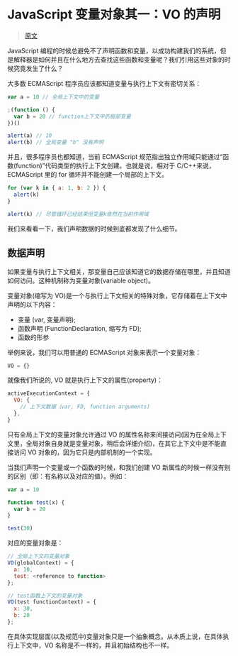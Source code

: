 # JavaScript 变量对象其一：VO 的声明

> [原文](https://web.archive.org/web/20210423084400/http://www.nowamagic.net/librarys/veda/detail/1670)

JavaScript 编程的时候总避免不了声明函数和变量，以成功构建我们的系统，但是解释器是如何并且在什么地方去查找这些函数和变量呢？我们引用这些对象的时候究竟发生了什么？

大多数 ECMAScript 程序员应该都知道变量与执行上下文有密切关系：

```js
var a = 10 // 全局上下文中的变量

;(function () {
  var b = 20 // function上下文中的局部变量
})()

alert(a) // 10
alert(b) // 全局变量 "b" 没有声明
```

并且，很多程序员也都知道，当前 ECMAScript 规范指出独立作用域只能通过“函数(function)”代码类型的执行上下文创建。也就是说，相对于 C/C++来说，ECMAScript 里的 for 循环并不能创建一个局部的上下文。

```js
for (var k in { a: 1, b: 2 }) {
  alert(k)
}

alert(k) // 尽管循环已经结束但变量k依然在当前作用域
```

我们来看看一下，我们声明数据的时候到底都发现了什么细节。

## 数据声明

如果变量与执行上下文相关，那变量自己应该知道它的数据存储在哪里，并且知道如何访问。这种机制称为变量对象(variable object)。

变量对象(缩写为 VO)是一个与执行上下文相关的特殊对象，它存储着在上下文中声明的以下内容：

- 变量 (var, 变量声明);
- 函数声明 (FunctionDeclaration, 缩写为 FD);
- 函数的形参

举例来说，我们可以用普通的 ECMAScript 对象来表示一个变量对象：

```js
VO = {}
```

就像我们所说的, VO 就是执行上下文的属性(property)：

```js
activeExecutionContext = {
  VO: {
    // 上下文数据（var, FD, function arguments)
  },
}
```

只有全局上下文的变量对象允许通过 VO 的属性名称来间接访问(因为在全局上下文里，全局对象自身就是变量对象，稍后会详细介绍)，在其它上下文中是不能直接访问 VO 对象的，因为它只是内部机制的一个实现。

当我们声明一个变量或一个函数的时候，和我们创建 VO 新属性的时候一样没有别的区别（即：有名称以及对应的值）。例如：

```js
var a = 10

function test(x) {
  var b = 20
}

test(30)
```

对应的变量对象是：

```js
// 全局上下文的变量对象
VO(globalContext) = {
  a: 10,
  test: <reference to function>
};

// test函数上下文的变量对象
VO(test functionContext) = {
  x: 30,
  b: 20
};
```

在具体实现层面(以及规范中)变量对象只是一个抽象概念。从本质上说，在具体执行上下文中，VO 名称是不一样的，并且初始结构也不一样。
